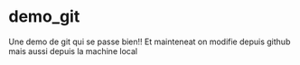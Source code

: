 # demo_git
Une demo de git qui se passe bien!!
Et mainteneat on modifie depuis github
mais aussi depuis la machine local
